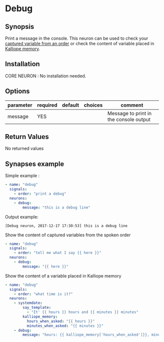 # Debug

## Synopsis

Print a message in the console. This neuron can be used to check your [captured variable from an order](../../Docs/neurons.md#input-values) or check the content of variable placed 
in [Kalliope memory](../../Docs/neurons.md#kalliope_memory-store-in-memory-a-variable-from-an-order-or-generated-from-a-neuron).

## Installation

CORE NEURON : No installation needed.  

## Options

| parameter | required | default | choices | comment                                  |
|-----------|----------|---------|---------|------------------------------------------|
| message   | YES      |         |         | Message to print in the console output   |

## Return Values

No returned values

## Synapses example

Simple example : 
```yml
- name: "debug"
  signals:
    - order: "print a debug"
  neurons:
    - debug:
        message: "this is a debug line"     
```

Output example:
```
[Debug neuron, 2017-12-17 17:30:53] this is a debug line
```

Show the content of captured variables from the spoken order
```yml
- name: "debug"
  signals:
    - order: "tell me what I say {{ here }}"
  neurons:
    - debug:
        message: "{{ here }}"     
```

Show the content of a variable placed in Kalliope memory
```yml
- name: "debug"
  signals:
    - order: "what time is it?"
  neurons:
    - systemdate:
        say_template:
          - "It' {{ hours }} hours and {{ minutes }} minutes"
        kalliope_memory:
          hours_when_asked: "{{ hours }}"
          minutes_when_asked: "{{ minutes }}"   
    - debug:
        message: "hours: {{ kalliope_memory['hours_when_asked']}}, minutes: {{ kalliope_memory['minutes_when_asked']}}"
```
